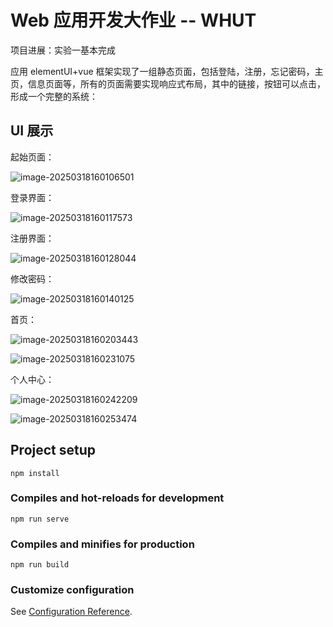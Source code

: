 # Web 应用开发大作业 -- WHUT

项目进展：实验一基本完成

应用 elementUI+vue 框架实现了一组静态页面，包括登陆，注册，忘记密码，主页，信息页面等，所有的页面需要实现响应式布局，其中的链接，按钮可以点击，形成一个完整的系统：

## UI 展示

起始页面：

![image-20250318160106501](C:\Users\UserX\AppData\Roaming\Typora\typora-user-images\image-20250318160106501.png)

登录界面：

![image-20250318160117573](C:\Users\UserX\AppData\Roaming\Typora\typora-user-images\image-20250318160117573.png)

注册界面：

![image-20250318160128044](C:\Users\UserX\AppData\Roaming\Typora\typora-user-images\image-20250318160128044.png)

修改密码：

![image-20250318160140125](C:\Users\UserX\AppData\Roaming\Typora\typora-user-images\image-20250318160140125.png)

首页：

![image-20250318160203443](C:\Users\UserX\AppData\Roaming\Typora\typora-user-images\image-20250318160203443.png)

![image-20250318160231075](C:\Users\UserX\AppData\Roaming\Typora\typora-user-images\image-20250318160231075.png)

个人中心：

![image-20250318160242209](C:\Users\UserX\AppData\Roaming\Typora\typora-user-images\image-20250318160242209.png)

![image-20250318160253474](C:\Users\UserX\AppData\Roaming\Typora\typora-user-images\image-20250318160253474.png)

## Project setup

```
npm install
```

### Compiles and hot-reloads for development

```
npm run serve
```

### Compiles and minifies for production

```
npm run build
```

### Customize configuration

See [Configuration Reference](https://cli.vuejs.org/config/).
